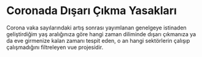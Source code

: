 # Coronada Dışarı Çıkma Yasakları
Corona vaka sayılarındaki artış sonrası yayımlanan genelgeye istinaden geliştirdiğim yaş aralığınıza göre hangi zaman diliminde dışarı çıkmanıza ya da eve girmenize kalan zamanı tespit eden, o an hangi sektörlerin çalışıp çalışmadığını filtreleyen vue projesidir.
